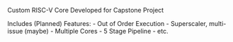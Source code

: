 Custom RISC-V Core Developed for Capstone Project 

Includes (Planned) Features:
    - Out of Order Execution
    - Superscaler, multi-issue (maybe)
    - Multiple Cores
    - 5 Stage Pipeline
    - etc. 
